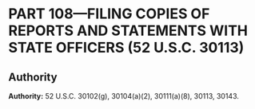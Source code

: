 # PART 108—FILING COPIES OF REPORTS AND STATEMENTS WITH STATE OFFICERS (52 U.S.C. 30113)


## Authority

**Authority:** 52 U.S.C. 30102(g), 30104(a)(2), 30111(a)(8), 30113, 30143.


